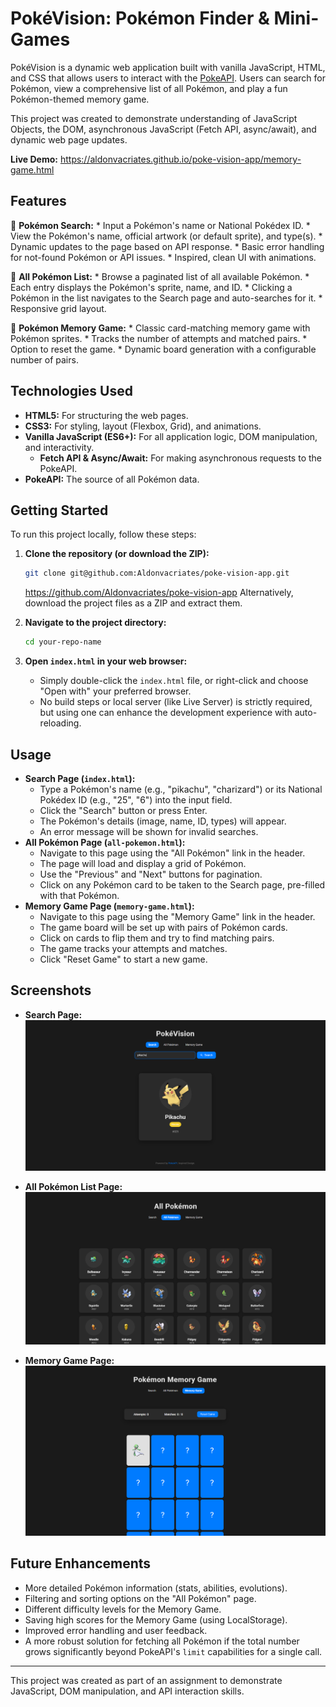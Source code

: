 # PokéVision: Pokémon Finder & Mini-Games

PokéVision is a dynamic web application built with vanilla JavaScript, HTML, and CSS that allows users to interact with the [PokeAPI](https://pokeapi.co/). Users can search for Pokémon, view a comprehensive list of all Pokémon, and play a fun Pokémon-themed memory game.

This project was created to demonstrate understanding of JavaScript Objects, the DOM, asynchronous JavaScript (Fetch API, async/await), and dynamic web page updates.

**Live Demo:** https://aldonvacriates.github.io/poke-vision-app/memory-game.html

## Features

🌟 **Pokémon Search:**
    *   Input a Pokémon's name or National Pokédex ID.
    *   View the Pokémon's name, official artwork (or default sprite), and type(s).
    *   Dynamic updates to the page based on API response.
    *   Basic error handling for not-found Pokémon or API issues.
    *   Inspired, clean UI with animations.

📖 **All Pokémon List:**
    *   Browse a paginated list of all available Pokémon.
    *   Each entry displays the Pokémon's sprite, name, and ID.
    *   Clicking a Pokémon in the list navigates to the Search page and auto-searches for it.
    *   Responsive grid layout.

🧠 **Pokémon Memory Game:**
    *   Classic card-matching memory game with Pokémon sprites.
    *   Tracks the number of attempts and matched pairs.
    *   Option to reset the game.
    *   Dynamic board generation with a configurable number of pairs.

## Technologies Used

*   **HTML5:** For structuring the web pages.
*   **CSS3:** For styling, layout (Flexbox, Grid), and animations.
*   **Vanilla JavaScript (ES6+):** For all application logic, DOM manipulation, and interactivity.
    *   **Fetch API & Async/Await:** For making asynchronous requests to the PokeAPI.
*   **PokeAPI:** The source of all Pokémon data.




## Getting Started

To run this project locally, follow these steps:

1.  **Clone the repository (or download the ZIP):**
    ```bash
    git clone git@github.com:Aldonvacriates/poke-vision-app.git
    ```
    https://github.com/Aldonvacriates/poke-vision-app
    Alternatively, download the project files as a ZIP and extract them.

2.  **Navigate to the project directory:**
    ```bash
    cd your-repo-name
    ```

3.  **Open `index.html` in your web browser:**
    *   Simply double-click the `index.html` file, or right-click and choose "Open with" your preferred browser.
    *   No build steps or local server (like Live Server) is strictly required, but using one can enhance the development experience with auto-reloading.

## Usage

*   **Search Page (`index.html`):**
    *   Type a Pokémon's name (e.g., "pikachu", "charizard") or its National Pokédex ID (e.g., "25", "6") into the input field.
    *   Click the "Search" button or press Enter.
    *   The Pokémon's details (image, name, ID, types) will appear.
    *   An error message will be shown for invalid searches.
*   **All Pokémon Page (`all-pokemon.html`):**
    *   Navigate to this page using the "All Pokémon" link in the header.
    *   The page will load and display a grid of Pokémon.
    *   Use the "Previous" and "Next" buttons for pagination.
    *   Click on any Pokémon card to be taken to the Search page, pre-filled with that Pokémon.
*   **Memory Game Page (`memory-game.html`):**
    *   Navigate to this page using the "Memory Game" link in the header.
    *   The game board will be set up with pairs of Pokémon cards.
    *   Click on cards to flip them and try to find matching pairs.
    *   The game tracks your attempts and matches.
    *   Click "Reset Game" to start a new game.

## Screenshots



*   **Search Page:**
    ![Pokémon Search Page showing Pikachu](images/pikachu.png)

*   **All Pokémon List Page:**
    ![Pokémon Search Page showing Pikachu](images/All-pokemon.png)

*   **Memory Game Page:**
    ![Pokémon Search Page showing Pikachu](images/memory-game.png)



## Future Enhancements

*   More detailed Pokémon information (stats, abilities, evolutions).
*   Filtering and sorting options on the "All Pokémon" page.
*   Different difficulty levels for the Memory Game.
*   Saving high scores for the Memory Game (using LocalStorage).
*   Improved error handling and user feedback.
*   A more robust solution for fetching all Pokémon if the total number grows significantly beyond PokeAPI's `limit` capabilities for a single call.

---

This project was created as part of an assignment to demonstrate JavaScript, DOM manipulation, and API interaction skills.